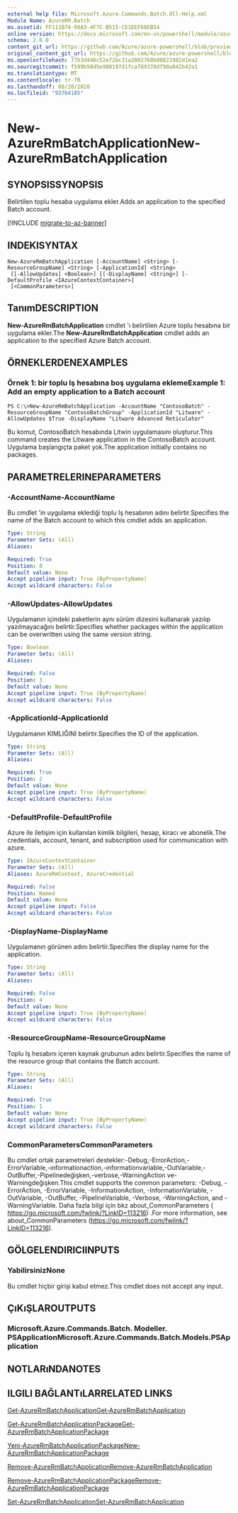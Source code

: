 ```yaml
---
external help file: Microsoft.Azure.Commands.Batch.dll-Help.xml
Module Name: AzureRM.Batch
ms.assetid: FF111B74-90A3-4F7C-B515-CE1EEF68EB54
online version: https://docs.microsoft.com/en-us/powershell/module/azurerm.batch/new-azurermbatchapplication
schema: 2.0.0
content_git_url: https://github.com/Azure/azure-powershell/blob/preview/src/ResourceManager/AzureBatch/Commands.Batch/help/New-AzureRmBatchApplication.md
original_content_git_url: https://github.com/Azure/azure-powershell/blob/preview/src/ResourceManager/AzureBatch/Commands.Batch/help/New-AzureRmBatchApplication.md
ms.openlocfilehash: 77b3d446c52e72bc31a2802768b00822982d1ea2
ms.sourcegitcommit: f599b50d5e980197d1fca769378df90a842b42a1
ms.translationtype: MT
ms.contentlocale: tr-TR
ms.lasthandoff: 08/20/2020
ms.locfileid: "93764185"
---
```

# <span data-ttu-id="722df-101">New-AzureRmBatchApplication</span><span class="sxs-lookup"><span data-stu-id="722df-101">New-AzureRmBatchApplication</span></span>

## <span data-ttu-id="722df-102">SYNOPSIS</span><span class="sxs-lookup"><span data-stu-id="722df-102">SYNOPSIS</span></span>
<span data-ttu-id="722df-103">Belirtilen toplu hesaba uygulama ekler.</span><span class="sxs-lookup"><span data-stu-id="722df-103">Adds an application to the specified Batch account.</span></span>

[!INCLUDE [migrate-to-az-banner](../../includes/migrate-to-az-banner.md)]

## <span data-ttu-id="722df-104">INDEKI</span><span class="sxs-lookup"><span data-stu-id="722df-104">SYNTAX</span></span>

```
New-AzureRmBatchApplication [-AccountName] <String> [-ResourceGroupName] <String> [-ApplicationId] <String>
 [[-AllowUpdates] <Boolean>] [[-DisplayName] <String>] [-DefaultProfile <IAzureContextContainer>]
 [<CommonParameters>]
```

## <span data-ttu-id="722df-105">Tanım</span><span class="sxs-lookup"><span data-stu-id="722df-105">DESCRIPTION</span></span>
<span data-ttu-id="722df-106">**New-AzureRmBatchApplication** cmdlet 'ı belirtilen Azure toplu hesabına bir uygulama ekler.</span><span class="sxs-lookup"><span data-stu-id="722df-106">The **New-AzureRmBatchApplication** cmdlet adds an application to the specified Azure Batch account.</span></span>

## <span data-ttu-id="722df-107">ÖRNEKLERDEN</span><span class="sxs-lookup"><span data-stu-id="722df-107">EXAMPLES</span></span>

### <span data-ttu-id="722df-108">Örnek 1: bir toplu Iş hesabına boş uygulama ekleme</span><span class="sxs-lookup"><span data-stu-id="722df-108">Example 1: Add an empty application to a Batch account</span></span>
```
PS C:\>New-AzureRmBatchApplication -AccountName "ContosoBatch" -ResourceGroupName "ContosoBatchGroup" -ApplicationId "Litware" -AllowUpdates $True -DisplayName "Litware Advanced Reticulator"
```

<span data-ttu-id="722df-109">Bu komut, ContosoBatch hesabında Litwin uygulamasını oluşturur.</span><span class="sxs-lookup"><span data-stu-id="722df-109">This command creates the Litware application in the ContosoBatch account.</span></span>
<span data-ttu-id="722df-110">Uygulama başlangıçta paket yok.</span><span class="sxs-lookup"><span data-stu-id="722df-110">The application initially contains no packages.</span></span>

## <span data-ttu-id="722df-111">PARAMETRELERINE</span><span class="sxs-lookup"><span data-stu-id="722df-111">PARAMETERS</span></span>

### <span data-ttu-id="722df-112">-AccountName</span><span class="sxs-lookup"><span data-stu-id="722df-112">-AccountName</span></span>
<span data-ttu-id="722df-113">Bu cmdlet 'in uygulama eklediği toplu Iş hesabının adını belirtir.</span><span class="sxs-lookup"><span data-stu-id="722df-113">Specifies the name of the Batch account to which this cmdlet adds an application.</span></span>

```yaml
Type: String
Parameter Sets: (All)
Aliases: 

Required: True
Position: 0
Default value: None
Accept pipeline input: True (ByPropertyName)
Accept wildcard characters: False
```

### <span data-ttu-id="722df-114">-AllowUpdates</span><span class="sxs-lookup"><span data-stu-id="722df-114">-AllowUpdates</span></span>
<span data-ttu-id="722df-115">Uygulamanın içindeki paketlerin aynı sürüm dizesini kullanarak yazılıp yazılmayacağını belirtir.</span><span class="sxs-lookup"><span data-stu-id="722df-115">Specifies whether packages within the application can be overwritten using the same version string.</span></span>

```yaml
Type: Boolean
Parameter Sets: (All)
Aliases: 

Required: False
Position: 3
Default value: None
Accept pipeline input: True (ByPropertyName)
Accept wildcard characters: False
```

### <span data-ttu-id="722df-116">-ApplicationId</span><span class="sxs-lookup"><span data-stu-id="722df-116">-ApplicationId</span></span>
<span data-ttu-id="722df-117">Uygulamanın KIMLIĞINI belirtir.</span><span class="sxs-lookup"><span data-stu-id="722df-117">Specifies the ID of the application.</span></span>

```yaml
Type: String
Parameter Sets: (All)
Aliases: 

Required: True
Position: 2
Default value: None
Accept pipeline input: True (ByPropertyName)
Accept wildcard characters: False
```

### <span data-ttu-id="722df-118">-DefaultProfile</span><span class="sxs-lookup"><span data-stu-id="722df-118">-DefaultProfile</span></span>
<span data-ttu-id="722df-119">Azure ile iletişim için kullanılan kimlik bilgileri, hesap, kiracı ve abonelik.</span><span class="sxs-lookup"><span data-stu-id="722df-119">The credentials, account, tenant, and subscription used for communication with azure.</span></span>

```yaml
Type: IAzureContextContainer
Parameter Sets: (All)
Aliases: AzureRmContext, AzureCredential

Required: False
Position: Named
Default value: None
Accept pipeline input: False
Accept wildcard characters: False
```

### <span data-ttu-id="722df-120">-DisplayName</span><span class="sxs-lookup"><span data-stu-id="722df-120">-DisplayName</span></span>
<span data-ttu-id="722df-121">Uygulamanın görünen adını belirtir.</span><span class="sxs-lookup"><span data-stu-id="722df-121">Specifies the display name for the application.</span></span>

```yaml
Type: String
Parameter Sets: (All)
Aliases: 

Required: False
Position: 4
Default value: None
Accept pipeline input: True (ByPropertyName)
Accept wildcard characters: False
```

### <span data-ttu-id="722df-122">-ResourceGroupName</span><span class="sxs-lookup"><span data-stu-id="722df-122">-ResourceGroupName</span></span>
<span data-ttu-id="722df-123">Toplu Iş hesabını içeren kaynak grubunun adını belirtir.</span><span class="sxs-lookup"><span data-stu-id="722df-123">Specifies the name of the resource group that contains the Batch account.</span></span>

```yaml
Type: String
Parameter Sets: (All)
Aliases: 

Required: True
Position: 1
Default value: None
Accept pipeline input: True (ByPropertyName)
Accept wildcard characters: False
```

### <span data-ttu-id="722df-124">CommonParameters</span><span class="sxs-lookup"><span data-stu-id="722df-124">CommonParameters</span></span>
<span data-ttu-id="722df-125">Bu cmdlet ortak parametreleri destekler:-Debug,-ErrorAction,-ErrorVariable,-ınformationaction,-ınformationvariable,-OutVariable,-OutBuffer,-Pipelinedeğişken,-verbose,-WarningAction ve-Warningdeğişken.</span><span class="sxs-lookup"><span data-stu-id="722df-125">This cmdlet supports the common parameters: -Debug, -ErrorAction, -ErrorVariable, -InformationAction, -InformationVariable, -OutVariable, -OutBuffer, -PipelineVariable, -Verbose, -WarningAction, and -WarningVariable.</span></span> <span data-ttu-id="722df-126">Daha fazla bilgi için bkz about_CommonParameters ( https://go.microsoft.com/fwlink/?LinkID=113216) .</span><span class="sxs-lookup"><span data-stu-id="722df-126">For more information, see about_CommonParameters (https://go.microsoft.com/fwlink/?LinkID=113216).</span></span>

## <span data-ttu-id="722df-127">GÖLGELENDIRICI</span><span class="sxs-lookup"><span data-stu-id="722df-127">INPUTS</span></span>

### <span data-ttu-id="722df-128">Yabilirsiniz</span><span class="sxs-lookup"><span data-stu-id="722df-128">None</span></span>
<span data-ttu-id="722df-129">Bu cmdlet hiçbir girişi kabul etmez.</span><span class="sxs-lookup"><span data-stu-id="722df-129">This cmdlet does not accept any input.</span></span>

## <span data-ttu-id="722df-130">ÇıKıŞLAR</span><span class="sxs-lookup"><span data-stu-id="722df-130">OUTPUTS</span></span>

### <span data-ttu-id="722df-131">Microsoft.Azure.Commands.Batch. Modeller. PSApplication</span><span class="sxs-lookup"><span data-stu-id="722df-131">Microsoft.Azure.Commands.Batch.Models.PSApplication</span></span>

## <span data-ttu-id="722df-132">NOTLARıNDA</span><span class="sxs-lookup"><span data-stu-id="722df-132">NOTES</span></span>

## <span data-ttu-id="722df-133">ILGILI BAĞLANTıLAR</span><span class="sxs-lookup"><span data-stu-id="722df-133">RELATED LINKS</span></span>

[<span data-ttu-id="722df-134">Get-AzureRmBatchApplication</span><span class="sxs-lookup"><span data-stu-id="722df-134">Get-AzureRmBatchApplication</span></span>](./Get-AzureRmBatchApplication.md)

[<span data-ttu-id="722df-135">Get-AzureRmBatchApplicationPackage</span><span class="sxs-lookup"><span data-stu-id="722df-135">Get-AzureRmBatchApplicationPackage</span></span>](./Get-AzureRmBatchApplicationPackage.md)

[<span data-ttu-id="722df-136">Yeni-AzureRmBatchApplicationPackage</span><span class="sxs-lookup"><span data-stu-id="722df-136">New-AzureRmBatchApplicationPackage</span></span>](./New-AzureRmBatchApplicationPackage.md)

[<span data-ttu-id="722df-137">Remove-AzureRmBatchApplication</span><span class="sxs-lookup"><span data-stu-id="722df-137">Remove-AzureRmBatchApplication</span></span>](./Remove-AzureRmBatchApplication.md)

[<span data-ttu-id="722df-138">Remove-AzureRmBatchApplicationPackage</span><span class="sxs-lookup"><span data-stu-id="722df-138">Remove-AzureRmBatchApplicationPackage</span></span>](./Remove-AzureRmBatchApplicationPackage.md)

[<span data-ttu-id="722df-139">Set-AzureRmBatchApplication</span><span class="sxs-lookup"><span data-stu-id="722df-139">Set-AzureRmBatchApplication</span></span>](./Set-AzureRmBatchApplication.md)


